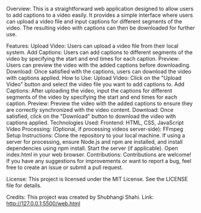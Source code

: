 Overview:
This is a straightforward web application designed to allow users to add captions to a video easily. It provides a simple interface where users can upload a video file and input captions for different segments of the video. The resulting video with captions can then be downloaded for further use.

Features:
Upload Video: Users can upload a video file from their local system.
Add Captions: Users can add captions to different segments of the video by specifying the start and end times for each caption.
Preview: Users can preview the video with the added captions before downloading.
Download: Once satisfied with the captions, users can download the video with captions applied.
How to Use:
Upload Video: Click on the "Upload Video" button and select the video file you want to add captions to.
Add Captions: After uploading the video, input the captions for different segments of the video by specifying the start and end times for each caption.
Preview: Preview the video with the added captions to ensure they are correctly synchronized with the video content.
Download: Once satisfied, click on the "Download" button to download the video with captions applied.
Technologies Used:
Frontend: HTML, CSS, JavaScript
Video Processing: (Optional, if processing videos server-side): FFmpeg
Setup Instructions:
Clone the repository to your local machine.
If using a server for processing, ensure Node.js and npm are installed, and install dependencies using npm install.
Start the server (if applicable).
Open index.html in your web browser.
Contributions:
Contributions are welcome! If you have any suggestions for improvements or want to report a bug, feel free to create an issue or submit a pull request.

License:
This project is licensed under the MIT License. See the LICENSE file for details.

Credits:
This project was created by Shubhangi Shahi.
Link: http://127.0.0.1:5500/web.html
